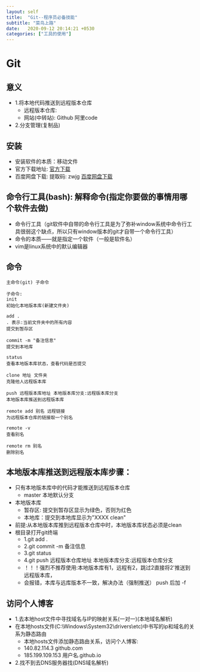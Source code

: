 ```yaml
---
layout: self
title:  "Git--程序员必备技能"
subtitle: "菜鸟上路"
date:   2020-09-12 20:14:21 +0530
categories: ["工具的使用"]
---
```


# Git

## 意义
- 1.将本地代码推送到远程版本仓库
    - 远程版本仓库:
    - 网站(中转站): Github 阿里code
- 2.分支管理(复制品)

## 安装
- 安装软件的本质：移动文件
- 官方下载地址: <a href="https://git-scm.com/downloads" target="_blank">官方下载</a>
- 百度网盘下载: 提取码: zwjg <a href="https://pan.baidu.com/s/1WNb6Mle4m4eu_jOb99VYRQ" target="_blank">百度网盘下载</a>


## 命令行工具(bash): 解释命令(指定你要做的事情用哪个软件去做)
 - 命令行工具（git软件中自带的命令行工具是为了弥补window系统中命令行工具很弱这个缺点，所以只有window版本的git才自带一个命令行工具）
- 命令的本质——就是指定一个软件（一般是软件名）
- vim是linux系统中的默认编辑器

## 命令

    主命令(git) 子命令

	子命令:
	init 
	初始化本地版本库(新建文件夹)

	add . 
	. 表示:当前文件夹中的所有内容
	提交到暂存区

	commit -m "备注信息"    
	提交到本地库

	status 
	查看本地版本库状态，查看代码是否提交

	clone 地址 文件夹 
	克隆他人远程版本库

	push 远程版本库地址 本地版本库分支:远程版本库分支
	本地版本库推送到远程版本库

	remote add 别名 远程链接
	为远程版本仓库的链接取一个别名

	remote -v
	查看别名
	
	remote rm 别名
	删除别名

## 本地版本库推送到远程版本库步骤：
- 只有本地版本库中的代码才能推送到远程版本仓库
    - master 本地默认分支
- 本地版本库
    - 暂存区: 提交到暂存区显示为绿色，否则为红色
    - 本地库：提交到本地库显示为"XXXX clean"
- 前提:从本地版本库推到远程版本仓库中时，本地版本库状态必须是clean
- 根目录打开git终端
    - 1.git add .
    - 2.git commit -m 备注信息
    - 3.git status 
    - 4.git push 远程版本仓库地址 本地版本库分支:远程版本仓库分支
    - ！！！强烈不推荐使用:本地版本库有1，远程有2，跳过2直接将2'推送到远程版本库，
    - 会报错，本库与远库版本不一致，解决办法（强制推送） push 后加 -f

## 访问个人博客
- 1.去本地host文件中寻找域名与IP的映射关系(一对一)(本地域名解析)
- 在本地hosts文件(C:\Windows\System32\drivers\etc)中书写的ip和域名的关系为静态路由
    - 本地hosts文件添加静态路由关系，访问个人博客: 
    - 140.82.114.3 github.com
    - 185.199.109.153 用户名.github.io
- 2.找不到去DNS服务器找(DNS域名解析)